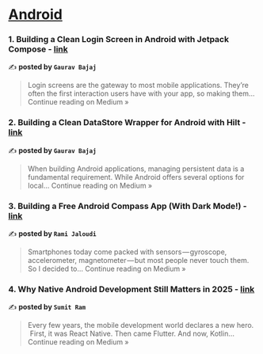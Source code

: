 
<h1><a href=https://medium.com/tag/android/recommended target="_blank" rel="noopener noreferrer">Android</a></h1>
<h3>1. Building a Clean Login Screen in Android with Jetpack Compose - <a href="https://medium.com/@gauravbajaj/building-a-clean-login-screen-in-android-with-jetpack-compose-053824d05c01?source=rss------android-5" target="_blank" rel="noopener noreferrer">link</a></h3>

✍️ **posted by `Gaurav Bajaj`**

<blockquote>Login screens are the gateway to most mobile applications. They’re often the first interaction users have with your app, so making them…
Continue reading on Medium »</blockquote>

<h3>2. Building a Clean DataStore Wrapper for Android with Hilt - <a href="https://medium.com/@gauravbajaj/building-a-clean-datastore-wrapper-for-android-with-hilt-6bfd1a1ca222?source=rss------android-5" target="_blank" rel="noopener noreferrer">link</a></h3>

✍️ **posted by `Gaurav Bajaj`**

<blockquote>When building Android applications, managing persistent data is a fundamental requirement. While Android offers several options for local…
Continue reading on Medium »</blockquote>

<h3>3.  Building a Free Android Compass App (With Dark Mode!) - <a href="https://medium.com/@rjaloudi/building-a-free-android-compass-app-with-dark-mode-128a51fda316?source=rss------android-5" target="_blank" rel="noopener noreferrer">link</a></h3>

✍️ **posted by `Rami Jaloudi`**

<blockquote>Smartphones today come packed with sensors — gyroscope, accelerometer, magnetometer — but most people never touch them. So I decided to…
Continue reading on Medium »</blockquote>

<h3>4.  Why Native Android Development Still Matters in 2025 - <a href="https://medium.com/@sumitplay.sa/why-native-android-development-still-matters-in-2025-5a66ea7f6b2e?source=rss------android-5" target="_blank" rel="noopener noreferrer">link</a></h3>

✍️ **posted by `Sumit Ram`**

<blockquote>Every few years, the mobile development world declares a new hero.
 First, it was React Native. Then came Flutter. And now, Kotlin…
Continue reading on Medium »</blockquote>

